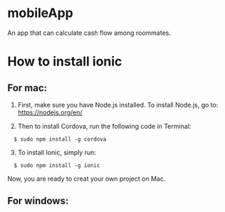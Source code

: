 # mobileApp
An app that can calculate cash flow among roommates.

# How to install ionic

## For mac:

1. First, make sure you have Node.js installed. To install Node.js, go to: https://nodejs.org/en/

2. Then to install Cordova, run the following code in Terminal:
```
  $ sudo npm install -g cordova 
```
3. To install Ionic, simply run:
```
  $ sudo npm install -g ionic
```
Now, you are ready to creat your own project on Mac.

## For windows:

